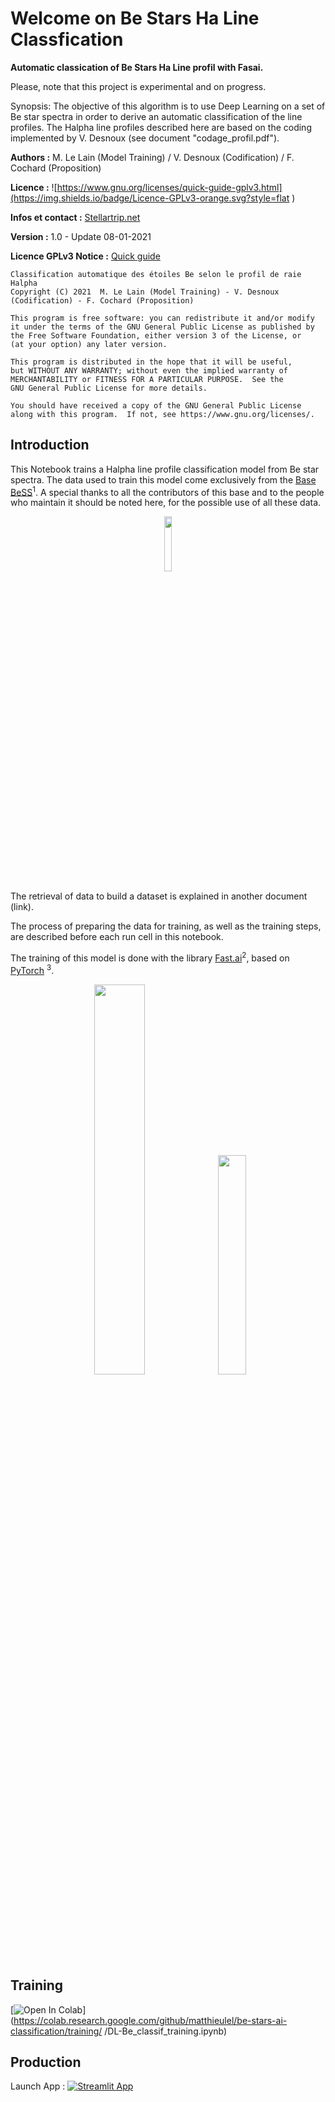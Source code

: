 # Welcome on Be Stars Ha Line Classfication

**Automatic classication of Be Stars Ha Line profil with Fasai.**

Please, note that this project is experimental and on progress.

Synopsis: The objective of this algorithm is to use Deep Learning on a set of Be star spectra in order to derive an automatic classification of the line profiles. The Halpha line profiles described here are based on the coding implemented by V. Desnoux (see document "codage_profil.pdf").


**Authors :** M. Le Lain (Model Training) / V. Desnoux (Codification) / F. Cochard (Proposition)

**Licence :** ![https://www.gnu.org/licenses/quick-guide-gplv3.html](https://img.shields.io/badge/Licence-GPLv3-orange.svg?style=flat )

**Infos et contact :** [Stellartrip.net](https://stellartrip.net)

**Version :** 1.0 - Update 08-01-2021

**Licence GPLv3 Notice :** [Quick guide](https://www.gnu.org/licenses/quick-guide-gplv3.html)



    Classification automatique des étoiles Be selon le profil de raie Halpha
    Copyright (C) 2021  M. Le Lain (Model Training) - V. Desnoux (Codification) - F. Cochard (Proposition)

    This program is free software: you can redistribute it and/or modify
    it under the terms of the GNU General Public License as published by
    the Free Software Foundation, either version 3 of the License, or
    (at your option) any later version.

    This program is distributed in the hope that it will be useful,
    but WITHOUT ANY WARRANTY; without even the implied warranty of
    MERCHANTABILITY or FITNESS FOR A PARTICULAR PURPOSE.  See the
    GNU General Public License for more details.

    You should have received a copy of the GNU General Public License
    along with this program.  If not, see https://www.gnu.org/licenses/.




## Introduction

This Notebook trains a Halpha line profile classification model from Be star spectra. The data used to train this model come exclusively from the [Base BeSS](http://basebe.obspm.fr/basebe/Accueil.php?flag_lang=fr)<sup>1</sup>. A special thanks to all the contributors of this base and to the people who maintain it should be noted here, for the possible use of all these data.


<p align="center">
  <img width="15%" height="15%" src="http://basebe.obspm.fr/basebe/Images/LogoBeSS.jpg"/>
</p>

The retrieval of data to build a dataset is explained in another document (link).

The process of preparing the data for training, as well as the training steps, are described before each run cell in this notebook.



The training of this model is done with the library [Fast.ai](https://www.fast.ai/)<sup>2</sup>, based on [PyTorch](https://pytorch.org/) <sup>3</sup>. 


<p align="center">
  <img width="40%" height="40%" src="https://upload.wikimedia.org/wikipedia/commons/9/96/Pytorch_logo.png" />  <img width="30%" height="30%" src="https://miro.medium.com/max/1200/1*PQTzNNvBlmjW0Eca-nw14g.png" />
</p>


## Training

[![Open In Colab](https://colab.research.google.com/assets/colab-badge.svg)](https://colab.research.google.com/github/matthieulel/be-stars-ai-classification/training/
/DL-Be_classif_training.ipynb)



## Production 


Launch App : [![Streamlit App](https://static.streamlit.io/badges/streamlit_badge_black_white.svg)](https://share.streamlit.io/matthieulel/be-stars-ai-classification/main/be-classif-prod.py)

